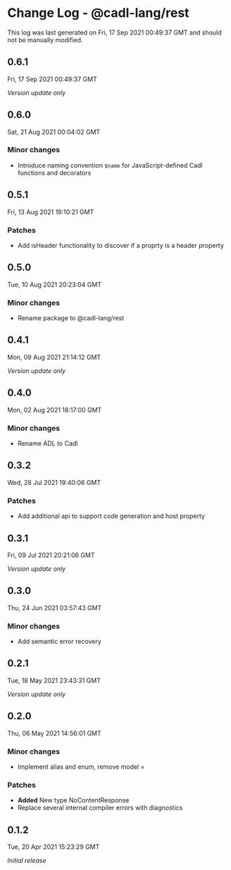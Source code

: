 # Change Log - @cadl-lang/rest

This log was last generated on Fri, 17 Sep 2021 00:49:37 GMT and should not be manually modified.

## 0.6.1
Fri, 17 Sep 2021 00:49:37 GMT

_Version update only_

## 0.6.0
Sat, 21 Aug 2021 00:04:02 GMT

### Minor changes

- Introduce naming convention `$name` for JavaScript-defined Cadl functions and decorators

## 0.5.1
Fri, 13 Aug 2021 19:10:21 GMT

### Patches

- Add isHeader functionality to discover if a proprty is a header property

## 0.5.0
Tue, 10 Aug 2021 20:23:04 GMT

### Minor changes

- Rename package to @cadl-lang/rest

## 0.4.1
Mon, 09 Aug 2021 21:14:12 GMT

_Version update only_

## 0.4.0
Mon, 02 Aug 2021 18:17:00 GMT

### Minor changes

- Rename ADL to Cadl

## 0.3.2
Wed, 28 Jul 2021 19:40:06 GMT

### Patches

- Add additional api to support code generation and host property

## 0.3.1
Fri, 09 Jul 2021 20:21:06 GMT

_Version update only_

## 0.3.0
Thu, 24 Jun 2021 03:57:43 GMT

### Minor changes

- Add semantic error recovery

## 0.2.1
Tue, 18 May 2021 23:43:31 GMT

_Version update only_

## 0.2.0
Thu, 06 May 2021 14:56:01 GMT

### Minor changes

- Implement alias and enum, remove model =

### Patches

- **Added** New type NoContentResponse
- Replace several internal compiler errors with diagnostics

## 0.1.2
Tue, 20 Apr 2021 15:23:29 GMT

_Initial release_

